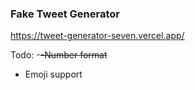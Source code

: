 ### Fake Tweet Generator 

https://tweet-generator-seven.vercel.app/

Todo:
-~~-Number format~~
- Emoji support
